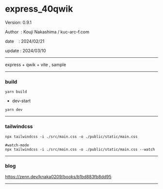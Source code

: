 ﻿# express_40qwik

 Version: 0.9.1

 Author  : Kouji Nakashima / kuc-arc-f.com

 date    : 2024/02/21

 update : 2024/03/10 
 

***

express + qwik + vite , sample

***
### build

```
yarn build
```

* dev-start

```
yarn dev
```
***
### tailwindcss

```
npx tailwindcss -i ./src/main.css -o ./public/static/main.css

#watch-mode
npx tailwindcss -i ./src/main.css -o ./public/static/main.css --watch
``` 

***
### blog

https://zenn.dev/knaka0209/books/b1bd883fb8dd95

***


